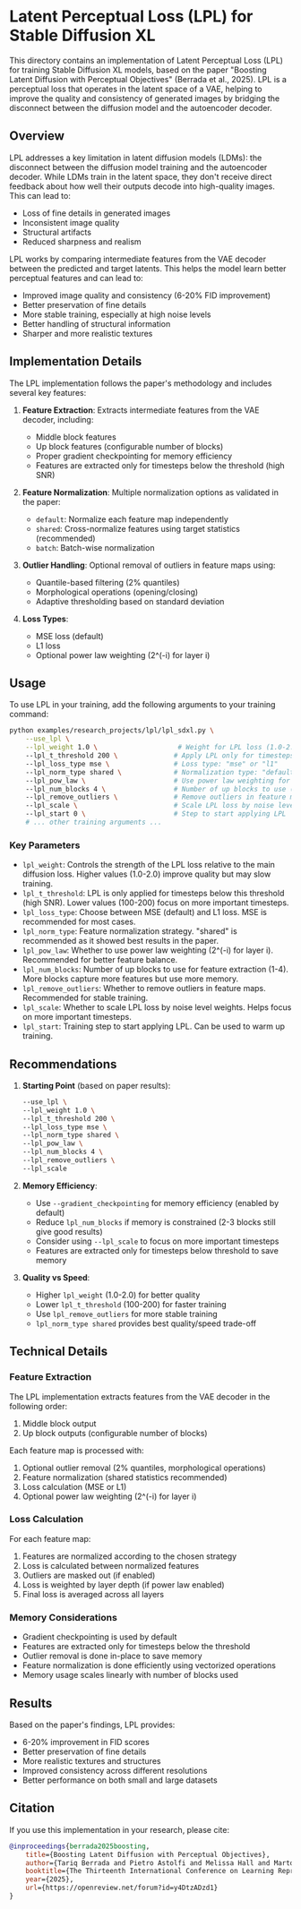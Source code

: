 # Latent Perceptual Loss (LPL) for Stable Diffusion XL

This directory contains an implementation of Latent Perceptual Loss (LPL) for training Stable Diffusion XL models, based on the paper "Boosting Latent Diffusion with Perceptual Objectives" (Berrada et al., 2025). LPL is a perceptual loss that operates in the latent space of a VAE, helping to improve the quality and consistency of generated images by bridging the disconnect between the diffusion model and the autoencoder decoder.

## Overview

LPL addresses a key limitation in latent diffusion models (LDMs): the disconnect between the diffusion model training and the autoencoder decoder. While LDMs train in the latent space, they don't receive direct feedback about how well their outputs decode into high-quality images. This can lead to:

- Loss of fine details in generated images
- Inconsistent image quality
- Structural artifacts
- Reduced sharpness and realism

LPL works by comparing intermediate features from the VAE decoder between the predicted and target latents. This helps the model learn better perceptual features and can lead to:

- Improved image quality and consistency (6-20% FID improvement)
- Better preservation of fine details
- More stable training, especially at high noise levels
- Better handling of structural information
- Sharper and more realistic textures

## Implementation Details

The LPL implementation follows the paper's methodology and includes several key features:

1. **Feature Extraction**: Extracts intermediate features from the VAE decoder, including:
   - Middle block features
   - Up block features (configurable number of blocks)
   - Proper gradient checkpointing for memory efficiency
   - Features are extracted only for timesteps below the threshold (high SNR)

2. **Feature Normalization**: Multiple normalization options as validated in the paper:
   - `default`: Normalize each feature map independently
   - `shared`: Cross-normalize features using target statistics (recommended)
   - `batch`: Batch-wise normalization

3. **Outlier Handling**: Optional removal of outliers in feature maps using:
   - Quantile-based filtering (2% quantiles)
   - Morphological operations (opening/closing)
   - Adaptive thresholding based on standard deviation

4. **Loss Types**:
   - MSE loss (default)
   - L1 loss
   - Optional power law weighting (2^(-i) for layer i)

## Usage

To use LPL in your training, add the following arguments to your training command:

```bash
python examples/research_projects/lpl/lpl_sdxl.py \
    --use_lpl \
    --lpl_weight 1.0 \                    # Weight for LPL loss (1.0-2.0 recommended)
    --lpl_t_threshold 200 \              # Apply LPL only for timesteps < threshold (high SNR)
    --lpl_loss_type mse \                # Loss type: "mse" or "l1"
    --lpl_norm_type shared \             # Normalization type: "default", "shared" (recommended), or "batch"
    --lpl_pow_law \                      # Use power law weighting for layers
    --lpl_num_blocks 4 \                 # Number of up blocks to use (1-4)
    --lpl_remove_outliers \              # Remove outliers in feature maps
    --lpl_scale \                        # Scale LPL loss by noise level weights
    --lpl_start 0 \                      # Step to start applying LPL
    # ... other training arguments ...
```

### Key Parameters

- `lpl_weight`: Controls the strength of the LPL loss relative to the main diffusion loss. Higher values (1.0-2.0) improve quality but may slow training.
- `lpl_t_threshold`: LPL is only applied for timesteps below this threshold (high SNR). Lower values (100-200) focus on more important timesteps.
- `lpl_loss_type`: Choose between MSE (default) and L1 loss. MSE is recommended for most cases.
- `lpl_norm_type`: Feature normalization strategy. "shared" is recommended as it showed best results in the paper.
- `lpl_pow_law`: Whether to use power law weighting (2^(-i) for layer i). Recommended for better feature balance.
- `lpl_num_blocks`: Number of up blocks to use for feature extraction (1-4). More blocks capture more features but use more memory.
- `lpl_remove_outliers`: Whether to remove outliers in feature maps. Recommended for stable training.
- `lpl_scale`: Whether to scale LPL loss by noise level weights. Helps focus on more important timesteps.
- `lpl_start`: Training step to start applying LPL. Can be used to warm up training.

## Recommendations

1. **Starting Point** (based on paper results):
   ```bash
   --use_lpl \
   --lpl_weight 1.0 \
   --lpl_t_threshold 200 \
   --lpl_loss_type mse \
   --lpl_norm_type shared \
   --lpl_pow_law \
   --lpl_num_blocks 4 \
   --lpl_remove_outliers \
   --lpl_scale
   ```

2. **Memory Efficiency**:
   - Use `--gradient_checkpointing` for memory efficiency (enabled by default)
   - Reduce `lpl_num_blocks` if memory is constrained (2-3 blocks still give good results)
   - Consider using `--lpl_scale` to focus on more important timesteps
   - Features are extracted only for timesteps below threshold to save memory

3. **Quality vs Speed**:
   - Higher `lpl_weight` (1.0-2.0) for better quality
   - Lower `lpl_t_threshold` (100-200) for faster training
   - Use `lpl_remove_outliers` for more stable training
   - `lpl_norm_type shared` provides best quality/speed trade-off

## Technical Details

### Feature Extraction

The LPL implementation extracts features from the VAE decoder in the following order:
1. Middle block output
2. Up block outputs (configurable number of blocks)

Each feature map is processed with:
1. Optional outlier removal (2% quantiles, morphological operations)
2. Feature normalization (shared statistics recommended)
3. Loss calculation (MSE or L1)
4. Optional power law weighting (2^(-i) for layer i)

### Loss Calculation

For each feature map:
1. Features are normalized according to the chosen strategy
2. Loss is calculated between normalized features
3. Outliers are masked out (if enabled)
4. Loss is weighted by layer depth (if power law enabled)
5. Final loss is averaged across all layers

### Memory Considerations

- Gradient checkpointing is used by default
- Features are extracted only for timesteps below the threshold
- Outlier removal is done in-place to save memory
- Feature normalization is done efficiently using vectorized operations
- Memory usage scales linearly with number of blocks used

## Results

Based on the paper's findings, LPL provides:
- 6-20% improvement in FID scores
- Better preservation of fine details
- More realistic textures and structures
- Improved consistency across different resolutions
- Better performance on both small and large datasets

## Citation

If you use this implementation in your research, please cite:

```bibtex
@inproceedings{berrada2025boosting,
    title={Boosting Latent Diffusion with Perceptual Objectives},
    author={Tariq Berrada and Pietro Astolfi and Melissa Hall and Marton Havasi and Yohann Benchetrit and Adriana Romero-Soriano and Karteek Alahari and Michal Drozdzal and Jakob Verbeek},
    booktitle={The Thirteenth International Conference on Learning Representations},
    year={2025},
    url={https://openreview.net/forum?id=y4DtzADzd1}
}
```
